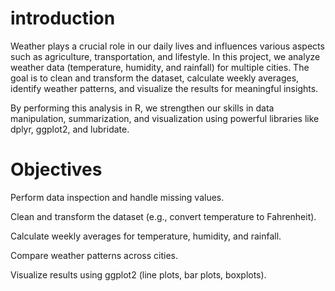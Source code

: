 # introduction

Weather plays a crucial role in our daily lives and influences various aspects such as agriculture, transportation, and lifestyle.
In this project, we analyze weather data (temperature, humidity, and rainfall) for multiple cities. The goal is to clean and transform the dataset, calculate weekly averages, identify weather patterns, and visualize the results for meaningful insights.

By performing this analysis in R, we strengthen our skills in data manipulation, summarization, and visualization using powerful libraries like dplyr, ggplot2, and lubridate.

# Objectives

Perform data inspection and handle missing values.

Clean and transform the dataset (e.g., convert temperature to Fahrenheit).

Calculate weekly averages for temperature, humidity, and rainfall.

Compare weather patterns across cities.

Visualize results using ggplot2 (line plots, bar plots, boxplots).
